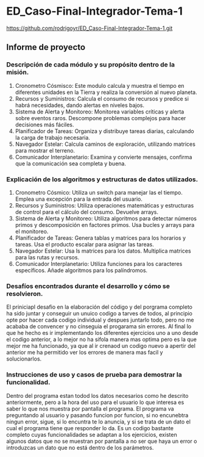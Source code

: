 # ED_Caso-Final-Integrador-Tema-1
https://github.com/rodrigoyr/ED_Caso-Final-Integrador-Tema-1.git
## Informe de proyecto
### Descripción de cada módulo y su propósito dentro de la misión.
1. Cronometro Cósmisco: Este modulo calcula y muestra el tiempo en diferentes unidades en la Tierra y realiza la conversión al nuevo planeta.
2. Recursos y Suministros: Calcula el consumo de recursos y predice si habrá necesidades, dando alertas en niveles bajos.
3. Sistema de Alerta y Monitoreo: Monitorea variables críticas y alerta sobre eventos raros. Descompone problemas complejos para hacer decisiones más fáciles.
4. Planificador de Tareas: Organiza y distribuye tareas diarias, calculando la carga de trabajo necesaria.
5. Navegador Estelar: Calcula caminos de exploración, utilizando matrices para mostrar el terreno.
6. Comunicador Interplanetario: Examina y convierte mensajes, confirma que la comunicación sea completa y buena.
### Explicación de los algoritmos y estructuras de datos utilizados.
1. Cronometro Cósmico: Utiliza un switch para manejar las el tiempo. Emplea una excepción para la entrada del usuario.
2. Recursos y Suministros: Utiliza operaciones matemáticas y estructuras de control para el cálculo del consumo. Devuelve arrays.
3. Sistema de Alerta y Monitoreo: Utiliza algoritmos para detectar números primos y descomposición en factores primos. Usa bucles y arrays para el monitoreo.
4. Planificador de Tareas: Genera tablas y matrices para los horarios y tareas. Usa el producto escalar para asignar las tareas.
5. Navegador Estelar: Usa ls matrices para los datos. Multiplica matrices para las rutas y recursos.
6. Comunicador Interplanetario: Utiliza funciones para los caracteres específicos. Añade algoritmos para los palíndromos.
### Desafíos encontrados durante el desarrollo y cómo se resolvieron.
El priniciapl desafio en la elaboración del código y del porgrama completo ha sido juntar y conseguir un unuico codigo a tarves de todos, al principio opte por hacer cada codigo individual y despues juntarlo todo, pero no me acababa de convencer y no cinseguia el progarama sin errores. Al final lo que he hecho es ir implementando los diferentes ejercicios uno a uno desde el codigo anterior, a lo mejor no ha sifola manera mas optima pero es la que mejor me ha funcionado, ya que al ir crenaod un codigo nuevo a apertir del anterior me ha permitido ver los errores de manera mas facil y solucionarlos.
### Instrucciones de uso y casos de prueba para demostrar la funcionalidad.
Dentro del programa estan todod los datos necesarios como he descrito anteriormente, pero a la hora del uso para el usuario lo que interesa es saber lo que nos muestra por pantalla el programa. El programa va preguntando al usuario y pasando funcion por funcion, si no encunebtra ningun error, sigue, si lo encuntra te lo anuncia, y si se trata de un dato el cual el programa tiene que responder lo da. Es un codigo bastante completo cuyas funcionalidades se adaptan a los ejercicios, existen algunos datos que no se muestran por pantalla a no ser que haya un error o introduzcas un dato que no está dentro de los parámetros.
